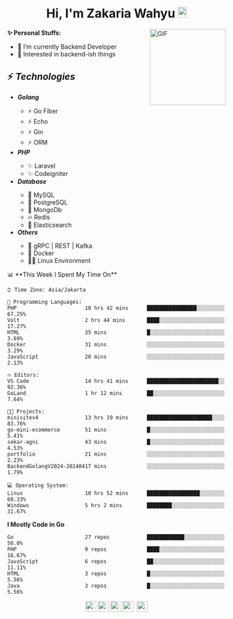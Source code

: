 <h1 align="center">Hi, I'm Zakaria Wahyu <img src="https://github.com/TheDudeThatCode/TheDudeThatCode/blob/master/Assets/Hi.gif" width="20px" height="25px"></h1>

<img align="right" alt="GIF" height="175px" src="https://www.nayakapratama.co.id/wp-content/uploads/2019/07/Website-Maintenance.gif" />

**✨ Personal Stuffs:**
- 🔭 I’m currently Backend Developer
- 🌱 Interested in backend-ish things

<h2>⚡ <i>Technologies</i></h2>
<ul>
<li><strong><i>Golang</i></strong></li>
  <ul>
    <li>⚡ Go Fiber</li>
    <li>⚡ Echo</li>
    <li>⚡ Gin</li>
    <li>⚡ ORM</li>
  </ul>
<li><strong><i>PHP</i></strong></li>
  <ul>
    <li>✨ Laravel</li>
    <li>✨ Codeigniter</li>
  </ul>
<li><strong><i>Database</i></strong></li>
  <ul>
    <li>🐬 MySQL</li>
    <li>🐘 PostgreSQL</li>
    <li>🍃 MongoDb</li>
    <li>🔥 Redis</li>
    <li>🔎 Elasticsearch</li>
  </ul>
  <li><strong><i>Others</i></strong></li>
  <ul>
    <li>💫 gRPC | REST | Kafka</li>
    <li>🐳 Docker</li>
    <li>👨‍💻 Linux Environment</li>
  </ul>
</ul>
<!--START_SECTION:waka-->
📊 **This Week I Spent My Time On** 

```text
⌚︎ Time Zone: Asia/Jakarta

💬 Programming Languages: 
PHP                      10 hrs 42 mins      ████████████████░░░░░░░░░   67.25% 
Volt                     2 hrs 44 mins       ████░░░░░░░░░░░░░░░░░░░░░   17.27% 
HTML                     35 mins             █░░░░░░░░░░░░░░░░░░░░░░░░   3.69% 
Docker                   31 mins             ░░░░░░░░░░░░░░░░░░░░░░░░░   3.29% 
JavaScript               20 mins             ░░░░░░░░░░░░░░░░░░░░░░░░░   2.13%

🔥 Editors: 
VS Code                  14 hrs 41 mins      ███████████████████████░░   92.36% 
GoLand                   1 hr 12 mins        ██░░░░░░░░░░░░░░░░░░░░░░░   7.64%

🐱‍💻 Projects: 
minisitev4               13 hrs 19 mins      █████████████████████░░░░   83.76% 
go-mini-ecommerce        51 mins             █░░░░░░░░░░░░░░░░░░░░░░░░   5.41% 
sekar-agni               43 mins             █░░░░░░░░░░░░░░░░░░░░░░░░   4.53% 
portfolio                21 mins             ░░░░░░░░░░░░░░░░░░░░░░░░░   2.23% 
BackendGolangV2024-20240417 mins             ░░░░░░░░░░░░░░░░░░░░░░░░░   1.79%

💻 Operating System: 
Linux                    10 hrs 52 mins      █████████████████░░░░░░░░   68.33% 
Windows                  5 hrs 2 mins        ████████░░░░░░░░░░░░░░░░░   31.67%

```

**I Mostly Code in Go** 

```text
Go                       27 repos            ████████████░░░░░░░░░░░░░   50.0% 
PHP                      9 repos             ████░░░░░░░░░░░░░░░░░░░░░   16.67% 
JavaScript               6 repos             ██░░░░░░░░░░░░░░░░░░░░░░░   11.11% 
HTML                     3 repos             █░░░░░░░░░░░░░░░░░░░░░░░░   5.56% 
Java                     3 repos             █░░░░░░░░░░░░░░░░░░░░░░░░   5.56%

```



<!--END_SECTION:waka-->

<p align="center">
<a href="https://www.linkedin.com/in/zakariawahyu" target="_blank"><img src="https://img.shields.io/badge/linkedin-%230077B5.svg?&style=for-the-badge&logo=linkedin&logoColor=white" height=25></a>
<a href="https://medium.com/@zakariawahyu" target="_blank"><img src="https://img.shields.io/badge/Medium-12100E?style=for-the-badge&logo=medium&logoColor=white" height=25></a>
<a href="https://medium.com/@zakariawahyu" target="_blank"><img src="https://img.shields.io/badge/Portfolio-2300843e?style=for-the-badge&logo=About.me&logoColor=white" height=25></a>
<a href="https://www.twitter.com/_zakariawahyu" target="_blank"><img src="https://img.shields.io/badge/twitter-%231DA1F2.svg?&style=for-the-badge&logo=twitter&logoColor=white" height=25></a> 
<a href="https://www.instagram.com/_zakariawahyu" target="_blank"><img src="https://img.shields.io/badge/instagram-%23E4405F.svg?&style=for-the-badge&logo=instagram&logoColor=white" height=25></a>
